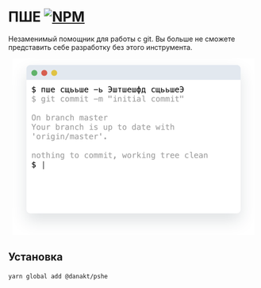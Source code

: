 [npm-badge]: https://img.shields.io/npm/v/@danakt/pshe.svg
[npm-link]: https://npmjs.com/package/@danakt/pshe

# ПШЕ [![NPM][npm-badge]][npm-link]
Незаменимый помощник для работы с git. Вы больше не сможете представить себе разработку без этого инструмента.

<div align="center">
  <img src ="./screenshot.png" alt="Screenshot" width="489"/>
</div>

## Установка

```
yarn global add @danakt/pshe
```
